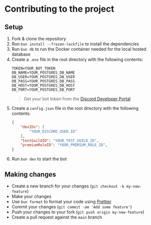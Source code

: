 # Contributing to the project

## Setup
1. Fork & clone the repository
2. Run `bun install --frozen-lockfile` to install the dependencies
3. Run `bun db` to run the Docker container needed for the local hosted database
4.  Create a `.env` file in the root directory with the following contents:
    ```env
    TOKEN=YOUR_BOT_TOKEN
    DB_NAME=YOUR_POSTGRES_DB_NAME
    DB_USER=YOUR_POSTGRES_DB_USER
    DB_PASS=YOUR_POSTGRES_DB_PASS
    DB_HOST=YOUR_POSTGRES_DB_HOST
    DB_PORT=YOUR_POSTGRES_DB_PORT

    ```
    > Get your bot token from the [Discord Developer Portal](https://discord.com/developers/applications)
5. Create a `config.json` file in the root directory with the following contents:
    ```json
    {
        "devIDs": [
            "YOUR_DISCORD_USER_ID"
        ],
        "testGuildID": "YOUR_TEST_GUILD_ID",
        "premiumRoleID": "YOUR_PREMIUM_ROLE_ID",
    }
    ```
6. Run `bun dev` to start the bot

## Making changes
* Create a new branch for your changes (`git checkout -b my-new-feature`)
* Make your changes 
* Use `bun format` to format your code using [Prettier](https://prettier.io/)
* Commit your changes (`git commit -am 'Add some feature'`)
* Push your changes to your fork (`git push origin my-new-feature`)
* Create a pull request against the `main` branch